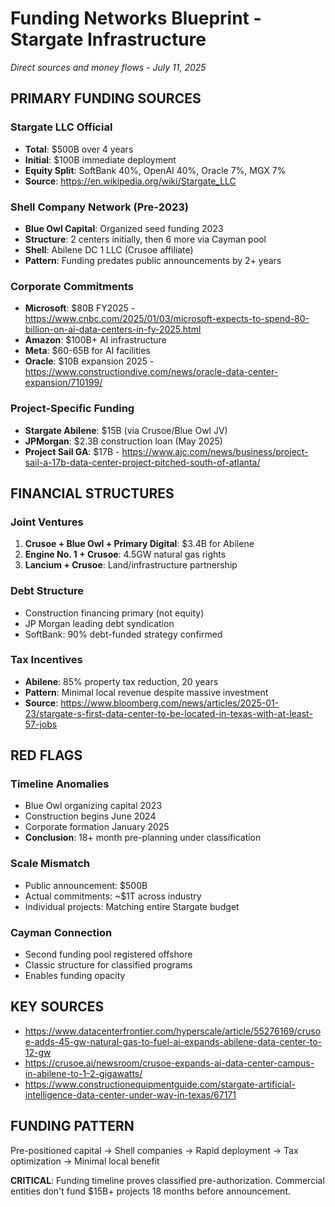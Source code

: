 # Funding Networks Blueprint - Stargate Infrastructure
*Direct sources and money flows - July 11, 2025*

## PRIMARY FUNDING SOURCES

### Stargate LLC Official
- **Total**: $500B over 4 years
- **Initial**: $100B immediate deployment
- **Equity Split**: SoftBank 40%, OpenAI 40%, Oracle 7%, MGX 7%
- **Source**: https://en.wikipedia.org/wiki/Stargate_LLC

### Shell Company Network (Pre-2023)
- **Blue Owl Capital**: Organized seed funding 2023
- **Structure**: 2 centers initially, then 6 more via Cayman pool
- **Shell**: Abilene DC 1 LLC (Crusoe affiliate)
- **Pattern**: Funding predates public announcements by 2+ years

### Corporate Commitments
- **Microsoft**: $80B FY2025 - https://www.cnbc.com/2025/01/03/microsoft-expects-to-spend-80-billion-on-ai-data-centers-in-fy-2025.html
- **Amazon**: $100B+ AI infrastructure
- **Meta**: $60-65B for AI facilities
- **Oracle**: $10B expansion 2025 - https://www.constructiondive.com/news/oracle-data-center-expansion/710199/

### Project-Specific Funding
- **Stargate Abilene**: $15B (via Crusoe/Blue Owl JV)
- **JPMorgan**: $2.3B construction loan (May 2025)
- **Project Sail GA**: $17B - https://www.ajc.com/news/business/project-sail-a-17b-data-center-project-pitched-south-of-atlanta/

## FINANCIAL STRUCTURES

### Joint Ventures
1. **Crusoe + Blue Owl + Primary Digital**: $3.4B for Abilene
2. **Engine No. 1 + Crusoe**: 4.5GW natural gas rights
3. **Lancium + Crusoe**: Land/infrastructure partnership

### Debt Structure
- Construction financing primary (not equity)
- JP Morgan leading debt syndication
- SoftBank: 90% debt-funded strategy confirmed

### Tax Incentives
- **Abilene**: 85% property tax reduction, 20 years
- **Pattern**: Minimal local revenue despite massive investment
- **Source**: https://www.bloomberg.com/news/articles/2025-01-23/stargate-s-first-data-center-to-be-located-in-texas-with-at-least-57-jobs

## RED FLAGS

### Timeline Anomalies
- Blue Owl organizing capital 2023
- Construction begins June 2024
- Corporate formation January 2025
- **Conclusion**: 18+ month pre-planning under classification

### Scale Mismatch
- Public announcement: $500B
- Actual commitments: ~$1T across industry
- Individual projects: Matching entire Stargate budget

### Cayman Connection
- Second funding pool registered offshore
- Classic structure for classified programs
- Enables funding opacity

## KEY SOURCES
- https://www.datacenterfrontier.com/hyperscale/article/55276169/crusoe-adds-45-gw-natural-gas-to-fuel-ai-expands-abilene-data-center-to-12-gw
- https://crusoe.ai/newsroom/crusoe-expands-ai-data-center-campus-in-abilene-to-1-2-gigawatts/
- https://www.constructionequipmentguide.com/stargate-artificial-intelligence-data-center-under-way-in-texas/67171

## FUNDING PATTERN
Pre-positioned capital → Shell companies → Rapid deployment → Tax optimization → Minimal local benefit

**CRITICAL**: Funding timeline proves classified pre-authorization. Commercial entities don't fund $15B+ projects 18 months before announcement.
